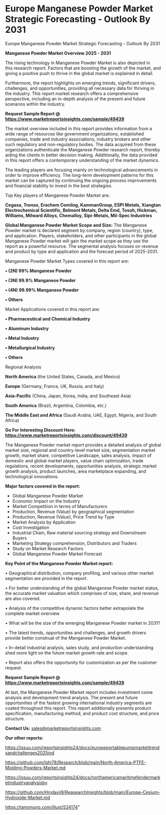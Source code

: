 # Europe Manganese Powder Market Strategic Forecasting - Outlook By 2031
Europe Manganese Powder Market Strategic Forecasting - Outlook By 2031

<Strong> Manganese Powder Market Overview 2025 - 2031</strong>

The rising technology in Manganese Powder Market is also depicted in this research report. Factors that are boosting the growth of the market, and giving a positive push to thrive in the global market is explained in detail.

Furthermore, the report highlights on emerging trends, significant drivers, challenges, and opportunities, providing all necessary data for thriving in the industry. This report market research offers a comprehensive perspective, including an in-depth analysis of the present and future scenarios within the industry.

<strong>Request Sample Report @ <a href=https://www.marketreportsinsights.com/sample/49439>https://www.marketreportsinsights.com/sample/49439</a></strong>

The market overview included in this report provides information from a wide range of resources like government organizations, established companies, trade and industry associations, industry brokers and other such regulatory and non-regulatory bodies. The data acquired from these organizations authenticate the Manganese Powder research report, thereby aiding the clients in better decision making. Additionally, the data provided in this report offers a contemporary understanding of the market dynamics.

The leading players are focusing mainly on technological advancements in order to improve efficiency. The long-term development patterns for this market can be captured by continuing the ongoing process improvements and financial stability to invest in the best strategies.

Top Key players of Manganese Powder Market are:

<strong>Cegasa, Tronox, Erachem Comilog, KammanGroup, ESPI Metals, Xiangtan Electrochemical Scientific, Belmont Metals, Delta Emd, Tosoh, Hickman, Williams, Milward Alloys, Chemalloy, Sipi-Metals, Mil-Spec Industries</strong>

<strong><b>Global Manganese Powder Market Scope and Size:</b></strong>
The Manganese Powder market is declared segment by company, region (country), type, and application. Players, stakeholders, and other participants in the global Manganese Powder market will gain the market scope as they use the report as a powerful resource. The segmental analysis focuses on revenue and product by type and application and the forecast period of 2025-2031.

Manganese Powder Market Types covered in this report are:

<strong>•  (2N) 99% Manganese Powder

•  (3N) 99.9% Manganese Powder

•  (4N) 99.99% Manganese Powder

•  Others</strong>

Market Applications covered in this report are:

<strong>•  Pharmaceutical and Chemical Industry

•  Aluminum Industry

•  Metal Industry

•  Metallurgical Industry

•  Others</strong> 

Regional Analysis

<strong>North America</strong> (the United States, Canada, and Mexico)

<strong>Europe</strong> (Germany, France, UK, Russia, and Italy)

<strong>Asia-Pacific</strong> (China, Japan, Korea, India, and Southeast Asia)

<strong>South America</strong> (Brazil, Argentina, Colombia, etc.)

<strong>The Middle East and Africa</strong> (Saudi Arabia, UAE, Egypt, Nigeria, and South Africa)

<strong>Go For Interesting Discount Here: <a href=https://www.marketreportsinsights.com/discount/49439>https://www.marketreportsinsights.com/discount/49439</a></strong>

The Manganese Powder market report provides a detailed analysis of global market size, regional and country-level market size, segmentation market growth, market share, competitive Landscape, sales analysis, impact of domestic and global market players, value chain optimization, trade regulations, recent developments, opportunities analysis, strategic market growth analysis, product launches, area marketplace expanding, and technological innovations.

<strong><b>Major factors covered in the report:</b></strong>
<ul>
  <li>Global Manganese Powder Market </li>
  <li>Economic Impact on the Industry</li>
  <li>Market Competition in terms of Manufacturers</li>
  <li>Production, Revenue (Value) by geographical segmentation</li>
  <li>Production, Revenue (Value), Price Trend by Type</li>
  <li>Market Analysis by Application</li>
  <li>Cost Investigation</li>
  <li>Industrial Chain, Raw material sourcing strategy and Downstream Buyers</li>
  <li>Marketing Strategy comprehension, Distributors and Traders</li>
  <li>Study on Market Research Factors</li>
  <li>Global Manganese Powder Market Forecast</li>
</ul>

<strong><b>Key Point of the Manganese Powder Market report:</b></strong>

• Geographical distribution, company profiling, and various other market segmentation are provided in the report.

• For better understanding of the global Manganese Powder market status, the accurate market valuation which comprises of size, share, and revenue are also covered.

• Analysis of the competitive dynamic factors better extrapolate the complete market overview

• What will be the size of the emerging Manganese Powder market in 2031?

• The latest trends, opportunities and challenges, and growth drivers provide better construal of the Manganese Powder Market.

• In-detail industrial analysis, sales study, and production understanding shed more light on the future market growth rate and scope.

• Report also offers the opportunity for customization as per the customer request.

<strong>Request Sample Report @ <a href=https://www.marketreportsinsights.com/sample/49439>https://www.marketreportsinsights.com/sample/49439</a></strong>

At last, the Manganese Powder Market report includes investment come analysis and development trend analysis. The present and future opportunities of the fastest growing international industry segments are coated throughout this report. This report additionally presents product specification, manufacturing method, and product cost structure, and price structure.

<strong>Contact Us:</strong>
sales@marketreportsinsights.com

<strong>Our other reports:</strong>

<a href=https://issuu.com/reportsinsights24/docs/europeportablepumpmarkettrendsandchallenges2025ind>https://issuu.com/reportsinsights24/docs/europeportablepumpmarkettrendsandchallenges2025ind</a>

<a href=https://github.com/Ishi78/Research/blob/main/North-America-PTFE-Molding-Powders-Market.md>https://github.com/Ishi78/Research/blob/main/North-America-PTFE-Molding-Powders-Market.md</a>

<a href=https://issuu.com/reportsinsights24/docs/northamericamaritimefendermarketindustryanalysisby>https://issuu.com/reportsinsights24/docs/northamericamaritimefendermarketindustryanalysisby</a>

<a href=https://github.com/Hindavii9/ReasearchInsights/blob/main/Europe-Cesium-Hydroxide-Market.md>https://github.com/Hindavii9/ReasearchInsights/blob/main/Europe-Cesium-Hydroxide-Market.md</a>

<a href=https://tanomuno.com/illust/524174>https://tanomuno.com/illust/524174</a>"
